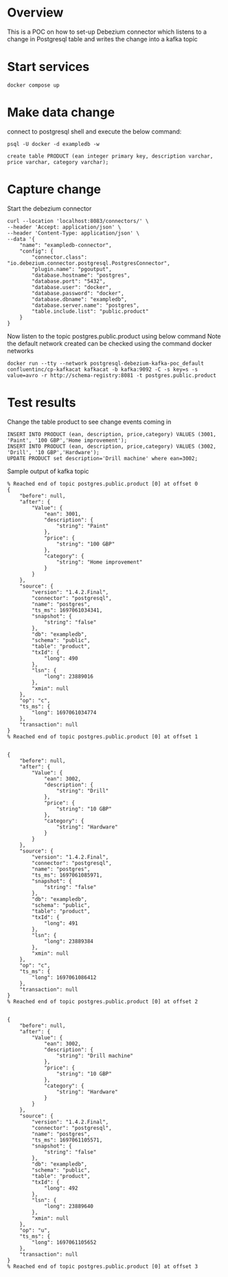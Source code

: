 # Overview

This is a POC on how to set-up Debezium connector which listens to a change in Postgresql table and writes the change into a kafka topic

# Start services

```
docker compose up
```

# Make data change

connect to postgresql shell and execute the below command:

```
psql -U docker -d exampledb -w

create table PRODUCT (ean integer primary key, description varchar, price varchar, category varchar);

```

# Capture change

Start the debezium connector

```
curl --location 'localhost:8083/connectors/' \
--header 'Accept: application/json' \
--header 'Content-Type: application/json' \
--data '{
	"name": "exampledb-connector",
	"config": {
		"connector.class": "io.debezium.connector.postgresql.PostgresConnector",
		"plugin.name": "pgoutput",
		"database.hostname": "postgres",
		"database.port": "5432",
		"database.user": "docker",
		"database.password": "docker",
		"database.dbname": "exampledb",
		"database.server.name": "postgres",
		"table.include.list": "public.product"
	}
}
```

Now listen to the topic postgres.public.product using below command
Note the default network created can be checked using the command docker networks
```
docker run --tty --network postgresql-debezium-kafka-poc_default confluentinc/cp-kafkacat kafkacat -b kafka:9092 -C -s key=s -s value=avro -r http://schema-registry:8081 -t postgres.public.product
```

# Test results

Change the table product to see change events coming in

```
INSERT INTO PRODUCT (ean, description, price,category) VALUES (3001, 'Paint', '100 GBP','Home improvement');
INSERT INTO PRODUCT (ean, description, price,category) VALUES (3002, 'Drill', '10 GBP','Hardware');
UPDATE PRODUCT set description='Drill machine' where ean=3002;
```

Sample output of kafka topic

```
% Reached end of topic postgres.public.product [0] at offset 0
{
	"before": null,
	"after": {
		"Value": {
			"ean": 3001,
			"description": {
				"string": "Paint"
			},
			"price": {
				"string": "100 GBP"
			},
			"category": {
				"string": "Home improvement"
			}
		}
	},
	"source": {
		"version": "1.4.2.Final",
		"connector": "postgresql",
		"name": "postgres",
		"ts_ms": 1697061034341,
		"snapshot": {
			"string": "false"
		},
		"db": "exampledb",
		"schema": "public",
		"table": "product",
		"txId": {
			"long": 490
		},
		"lsn": {
			"long": 23889016
		},
		"xmin": null
	},
	"op": "c",
	"ts_ms": {
		"long": 1697061034774
	},
	"transaction": null
}
% Reached end of topic postgres.public.product [0] at offset 1
```

```

{
	"before": null,
	"after": {
		"Value": {
			"ean": 3002,
			"description": {
				"string": "Drill"
			},
			"price": {
				"string": "10 GBP"
			},
			"category": {
				"string": "Hardware"
			}
		}
	},
	"source": {
		"version": "1.4.2.Final",
		"connector": "postgresql",
		"name": "postgres",
		"ts_ms": 1697061085971,
		"snapshot": {
			"string": "false"
		},
		"db": "exampledb",
		"schema": "public",
		"table": "product",
		"txId": {
			"long": 491
		},
		"lsn": {
			"long": 23889384
		},
		"xmin": null
	},
	"op": "c",
	"ts_ms": {
		"long": 1697061086412
	},
	"transaction": null
}
% Reached end of topic postgres.public.product [0] at offset 2
```

```

{
	"before": null,
	"after": {
		"Value": {
			"ean": 3002,
			"description": {
				"string": "Drill machine"
			},
			"price": {
				"string": "10 GBP"
			},
			"category": {
				"string": "Hardware"
			}
		}
	},
	"source": {
		"version": "1.4.2.Final",
		"connector": "postgresql",
		"name": "postgres",
		"ts_ms": 1697061105571,
		"snapshot": {
			"string": "false"
		},
		"db": "exampledb",
		"schema": "public",
		"table": "product",
		"txId": {
			"long": 492
		},
		"lsn": {
			"long": 23889640
		},
		"xmin": null
	},
	"op": "u",
	"ts_ms": {
		"long": 1697061105652
	},
	"transaction": null
}
% Reached end of topic postgres.public.product [0] at offset 3
```
